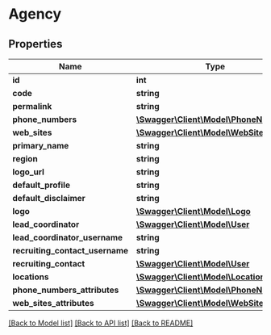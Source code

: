 # Agency

## Properties
Name | Type | Description | Notes
------------ | ------------- | ------------- | -------------
**id** | **int** |  | [optional] 
**code** | **string** |  | [optional] 
**permalink** | **string** |  | [optional] 
**phone_numbers** | [**\Swagger\Client\Model\PhoneNumber[]**](PhoneNumber.md) |  | [optional] 
**web_sites** | [**\Swagger\Client\Model\WebSite[]**](WebSite.md) |  | [optional] 
**primary_name** | **string** |  | [optional] 
**region** | **string** |  | [optional] 
**logo_url** | **string** |  | [optional] 
**default_profile** | **string** |  | [optional] 
**default_disclaimer** | **string** |  | [optional] 
**logo** | [**\Swagger\Client\Model\Logo**](Logo.md) |  | [optional] 
**lead_coordinator** | [**\Swagger\Client\Model\User**](User.md) |  | [optional] 
**lead_coordinator_username** | **string** |  | [optional] 
**recruiting_contact_username** | **string** |  | [optional] 
**recruiting_contact** | [**\Swagger\Client\Model\User**](User.md) |  | [optional] 
**locations** | [**\Swagger\Client\Model\Location[]**](Location.md) |  | [optional] 
**phone_numbers_attributes** | [**\Swagger\Client\Model\PhoneNumber[]**](PhoneNumber.md) |  | [optional] 
**web_sites_attributes** | [**\Swagger\Client\Model\WebSite[]**](WebSite.md) |  | [optional] 

[[Back to Model list]](../README.md#documentation-for-models) [[Back to API list]](../README.md#documentation-for-api-endpoints) [[Back to README]](../README.md)


